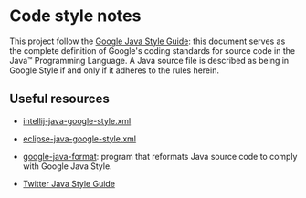 # Code style notes

This project follow the [Google Java Style Guide](https://google.github.io/styleguide/javaguide.html): this document serves as the complete definition of Google's coding standards for source code in the Java™ Programming Language. A Java source file is described as being in Google Style if and only if it adheres to the rules herein.

## Useful resources

* [intellij-java-google-style.xml](https://github.com/google/styleguide/blob/gh-pages/intellij-java-google-style.xml)

* [eclipse-java-google-style.xml](https://github.com/google/styleguide/blob/gh-pages/eclipse-java-google-style.xml)

* [google-java-format](https://github.com/google/google-java-format): program that reformats Java source code to comply with Google Java Style.

* [Twitter Java Style Guide](https://github.com/twitter/commons/blob/master/src/java/com/twitter/common/styleguide.md)